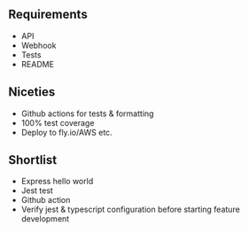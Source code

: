 ## Requirements
- API
- Webhook
- Tests
- README

## Niceties
- Github actions for tests & formatting
- 100% test coverage
- Deploy to fly.io/AWS etc.

## Shortlist
- Express hello world 
- Jest test
- Github action
- Verify jest & typescript configuration before starting feature development
